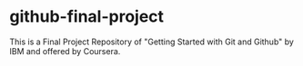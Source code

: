 # github-final-project
This is a Final Project Repository of "Getting Started with Git and Github" by IBM and offered by Coursera. 
